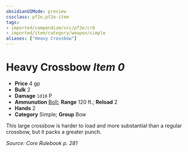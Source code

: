 ```yaml
---
obsidianUIMode: preview
cssclass: pf2e,pf2e-item
tags:
- imported/compendium/src/pf2e/crb
- imported/item/category/weapon/simple
aliases: ["Heavy Crossbow"]
---
```

# Heavy Crossbow *Item 0*  

- **Price** 4 gp
- **Bulk** 2
- **Damage** `1d10` P
- **Ammunution** [Bolt](bolt.md); **Range** 120 ft.; **Reload** 2
- **Hands** 2
- **Category** Simple; **Group** Bow 

This large crossbow is harder to load and more substantial than a regular crossbow, but it packs a greater punch.

*Source: Core Rulebook p. 281*